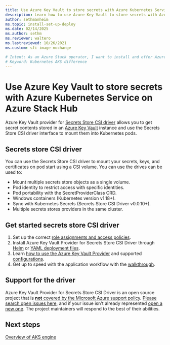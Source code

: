 ```yaml
---
title: Use Azure Key Vault to store secrets with Azure Kubernetes Service on Azure Stack Hub
description: Learn how to use Azure Key Vault to store secrets with Azure Kubernetes Service on Azure Stack Hub
author: sethmanheim
ms.topic: install-set-up-deploy
ms.date: 02/14/2025
ms.author: sethm
ms.reviewer: waltero
ms.lastreviewed: 10/26/2021
ms.custom: sfi-image-nochange

# Intent: As an Azure Stack operator, I want to install and offer Azure Kubernetes Service on Azure Stack Hub so my supported user can offer containerized solutions.
# Keyword: Kubernetes AKS difference
---
```


# Use Azure Key Vault to store secrets with Azure Kubernetes Service on Azure Stack Hub

Azure Key Vault provider for [Secrets Store CSI driver](https://github.com/kubernetes-sigs/secrets-store-csi-driver) allows you to get secret contents stored in an [Azure Key Vault](/azure/key-vault/general/overview) instance and use the Secrets Store CSI driver interface to mount them into Kubernetes pods.

## Secrets store CSI driver

You can use the Secrets Store CSI driver to mount your secrets, keys, and certificates on pod start using a CSI volume. You can use the drives can be used to:

- Mount multiple secrets store objects as a single volume.
- Pod identity to restrict access with specific identities.
- Pod portability with the SecretProviderClass CRD.
- Windows containers (Kubernetes version v1.18+).
- Sync with Kubernetes Secrets (Secrets Store CSI Driver v0.0.10+).
- Multiple secrets stores providers in the same cluster.
## Get started secrets store CSI driver

1. Set up the correct [role assignments and access policies](https://azure.github.io/secrets-store-csi-driver-provider-azure/docs/configurations/identity-access-modes/).
2. Install Azure Key Vault Provider for Secrets Store CSI Driver through [Helm](https://azure.github.io/secrets-store-csi-driver-provider-azure/docs/getting-started/installation/#deployment-using-helm) or [YAML deployment files](https://azure.github.io/secrets-store-csi-driver-provider-azure/docs/getting-started/installation/#using-deployment-yamls). 
3. Learn [how to use the Azure Key Vault Provider](https://azure.github.io/secrets-store-csi-driver-provider-azure/docs/getting-started/usage/) and supported [configurations](https://azure.github.io/secrets-store-csi-driver-provider-azure/docs/configurations/).
4. Get up to speed with the application workflow with the [walkthrough](https://azure.github.io/secrets-store-csi-driver-provider-azure/docs/demos/standard-walkthrough/).

## Support for the driver

Azure Key Vault Provider for Secrets Store CSI Driver is an open source project that is [**not** covered by the Microsoft Azure support policy](https://support.microsoft.com/help/2941892/support-for-linux-and-open-source-technology-in-azure). [Please search open issues here](https://github.com/Azure/secrets-store-csi-driver-provider-azure/issues), and if your issue isn't already represented [open a new one](https://github.com/Azure/secrets-store-csi-driver-provider-azure/issues/new/choose). The project maintainers will respond to the best of their abilities.

## Next steps

[Overview of AKS engine](azure-stack-kubernetes-aks-engine-overview.md)
